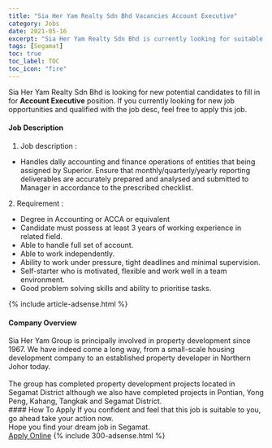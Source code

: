 ```yaml
---
title: "Sia Her Yam Realty Sdn Bhd Vacancies Account Executive" 
category: Jobs 
date: 2021-05-16 
excerpt: "Sia Her Yam Realty Sdn Bhd is currently looking for suitable person to fill in the Account Executive which based in Segamat" 
tags: [Segamat] 
toc: true 
toc_label: TOC 
toc_icon: "fire" 
--- 
```


<p>Sia Her Yam Realty Sdn Bhd is looking for new potential candidates to fill in for <b>Account Executive</b> position. If you currently looking for new job opportunities and qualified with the job desc, feel free to apply this job.
</p><div><div><h4>Job Description</h4></div><div><div><span><div><ol><li>Job description :</li></ol><ul><li>Handles dally accounting and finance operations of entities that being assigned by Superior. Ensure that monthly/quarterly/yearly reporting deliverables are accurately prepared and analysed and submitted to Manager in accordance to the prescribed checklist.</li></ul><p>2.	Requirement :</p><ul><li>Degree in Accounting or ACCA or equivalent</li><li>Candidate must possess at least 3 years of working experience in related field.</li><li>Able to handle full set of account.</li><li>Able to work independently.</li><li>Ability to work under pressure, tight deadlines and minimal supervision.</li><li>Self-starter who is motivated, flexible and work well in a team environment.</li><li>Good problem solving skills and ability to prioritise tasks.</li></ul></div></span></div></div></div> 
{% include article-adsense.html %} 
<div><div><h4>Company Overview</h4></div><div><div><span><div><div>Sia Her Yam Group is principally involved in property development since 1967. We have indeed come a long way, from a small-scale housing development company to an established property developer in Northern Johor today.<br>
<br>
The group has completed property development projects located in Segamat District although we also have completed projects in Pontian, Yong Peng, Kahang, Tangkak and Segamat District.

</div></div></span></div></div></div> 
#### How To Apply 
If you confident and feel that this job is suitable to you, go ahead take your action now. <br/> 
Hope you find your dream job in Segamat. <br/> 
<a href="https://www.jobstreet.com.my/en/job/account-executive-4553250?jobId=jobstreet-my-job-4553250&" class="btn btn--info" target="_blank" rel="nofollow noopenner">Apply Online</a> 
{% include 300-adsense.html %} 